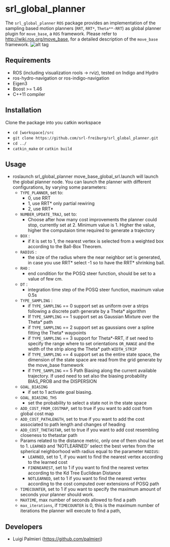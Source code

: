 # srl_global_planner
The `srl_global_planner` `ROS` package provides an implementation of the sampling based motion planners (`RRT`, `RRT*`, `Theta**-RRT`) as global planner plugin for `move_base`, a `ROS` framework. Please refer to http://wiki.ros.org/move_base, for a detailed description of the `move_base` framework.
![alt tag](http://www2.informatik.uni-freiburg.de/~palmieri/pages/images/FSR15.png)

## Requirements
* ROS (including visualization rools -> rviz), tested on Indigo and Hydro
* ros-hydro-navigation or ros-indigo-navigation
* Eigen3
* Boost >= 1.46
* C++11 compiler

## Installation

Clone the package into you catkin workspace
- `cd [workspace]/src`
- `git clone https://github.com/srl-freiburg/srl_global_planner.git`
- `cd ../`
- `catkin_make` or `catkin build`



## Usage
- roslaunch srl_global_planner move_base_global_srl.launch will launch the global planner node. You can launch the planner with different configurations, by varying some parameters:
  - `TYPE_PLANNER`, set to:
    - 0, use RRT
    - 1, use RRT* only partial rewiring
    - 2, use RRT*
  - `NUMBER_UPDATE_TRAJ`, set to:
    - Choose after how many cost improvements the planner could stop, currently set at 2. Minimum value is 1. Higher the value, higher the computaion time required to generate a trajectory
  - `BOX` :
    - if it is set to 1, the nearest vertex is selected from a weighted box according to the Ball-Box Theorem.
  - `RADIUS` :
    - the size of the radius where the near neighbor set is generated, in case you use RRT* select -1 so to have the RRT* shrinking ball.
  - `RHO` :
    - end condition for the POSQ steer function, should be set to a value of few cm.
  - `DT` :
    - integration time step of the POSQ steer function, maximum value 0.5s
  - `TYPE_SAMPLING` :
    - if `TYPE_SAMPLING` == 0 support set as uniform over a strips following a discrete path generate by a Theta* algorithm
    - If `TYPE_SAMPLING` == 1 support set as Gaussian Mixture over the Theta* path
    - if `TYPE_SAMPLING` == 2 support set as gaussians over a spline fitting the Theta* waypoints
    - if `TYPE_SAMPLING` == 3 support for Theta*-RRT, if set need to specify the range where to set orientations `OR_RANGE` and the width of the strip along the Theta* path `WIDTH_STRIP`
    - if `TYPE_SAMPLING` == 4 support set as the entire state space, the dimension of the state space are read from the grid generate by the move_base framework
    - if `TYPE_SAMPLING` == 5 Path Biasing along the current available trajectory. If used need to set also the biasing probability BIAS_PROB and the DISPERSION
  - `GOAL_BIASING`
    - if set to 1 activate goal biasing.
  - `GOAL_BIASING_THS`
    - set the probability to select a state not in the state space
  - `ADD_COST_FROM_COSTMAP`, set to true if you want to add cost from global cost map
  - `ADD_COST_PATHLENGTH`, set to true if you want to add the cost associated to path length and changes of heading
  - `ADD_COST_THETASTAR`, set to true if you want to add cost resembling closeness to thetastar path
  - Params related to the distance metric, only one of them shoul be set to 1. `LEARNED` and 'NOTLEARNED' select the best vertex from the spherical neighborhood with radius equal to the parameter `RADIUS`:
    - `LEARNED`, set to 1, if you want to find the nearest vertex according to the learned cost
    - `FINDNEAREST`, set to 1 if you want to find the nearest vertex according to the Kd Tree Euclidean Distance
    - `NOTLEARNED`, set to 1 if you want to find the nearest vertex according to the cost computed over extensions of POSQ path
  - `TIMECOUNTER`, set to 1 if you want to specify the maximum amount of seconds your planner should work.
  - `MAXTIME`, max number of seconds allowed to find a path
  - `max_iterations`, if `TIMECOUNTER` is 0, this is the maximum number of iterations the planner will execute to find a path,


## Developers
* Luigi Palmieri (https://github.com/palmieri)
